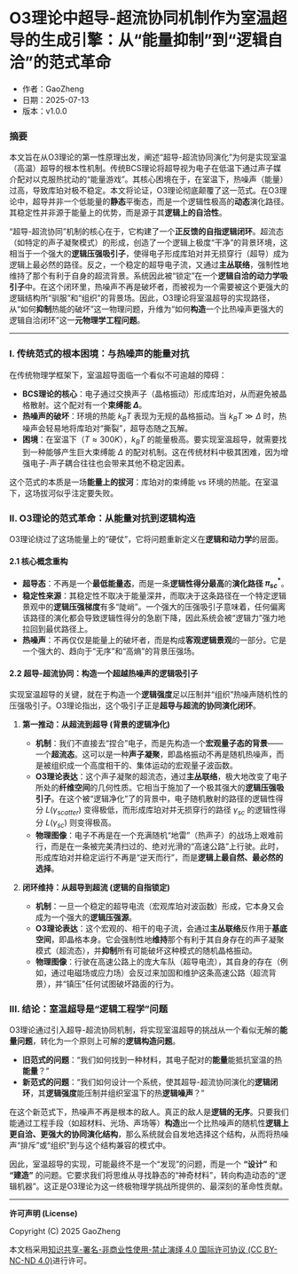 # **O3理论中超导-超流协同机制作为室温超导的生成引擎：从“能量抑制”到“逻辑自洽”的范式革命**

- 作者：GaoZheng
- 日期：2025-07-13
- 版本：v1.0.0

### 摘要

本文旨在从O3理论的第一性原理出发，阐述“超导-超流协同演化”为何是实现室温（高温）超导的根本性机制。传统BCS理论将超导视为电子在低温下通过声子媒介配对以克服热扰动的“能量游戏”。其核心困境在于，在室温下，热噪声（能量）过高，导致库珀对极不稳定。本文将论证，O3理论彻底颠覆了这一范式。在O3理论中，超导并非一个低能量的**静态**平衡态，而是一个逻辑性极高的**动态**演化路径。其稳定性并非源于能量上的优势，而是源于其**逻辑上的自洽性**。

“超导-超流协同”机制的核心在于，它构建了一个**正反馈的自指逻辑闭环**。超流态（如特定的声子凝聚模式）的形成，创造了一个逻辑上极度“干净”的背景环境，这相当于一个强大的**逻辑压强吸引子**，使得电子形成库珀对并无损穿行（超导）成为逻辑上最必然的路径。反之，一个稳定的超导电子流，又通过**主丛联络**，强制性地维持了那个有利于自身的超流背景。系统因此被“锁定”在一个**逻辑自洽的动力学吸引子**中。在这个闭环里，热噪声不再是破坏者，而被视为一个需要被这个更强大的逻辑结构所“驯服”和“组织”的背景场。因此，O3理论将室温超导的实现路径，从“如何**抑制**热能的破坏”这一物理问题，升维为“如何**构造**一个比热噪声更强大的逻辑自洽闭环”这一**元物理学工程问题**。

---

### I. 传统范式的根本困境：与热噪声的能量对抗

在传统物理学框架下，室温超导面临一个看似不可逾越的障碍：

*   **BCS理论的核心**：电子通过交换声子（晶格振动）形成库珀对，从而避免被晶格散射。这个配对有一个**束缚能 $\Delta$**。
*   **热噪声的破坏**：环境的热能 $k_B T$ 表现为无规的晶格振动。当 $k_B T \gg \Delta$ 时，热噪声会轻易地将库珀对“撕裂”，超导态随之瓦解。
*   **困境**：在室温下（$T \approx 300K$），$k_B T$ 的能量极高。要实现室温超导，就需要找到一种能够产生巨大束缚能 $\Delta$ 的配对机制。这在传统材料中极其困难，因为增强电子-声子耦合往往也会带来其他不稳定因素。

这个范式的本质是一场**能量上的拔河**：库珀对的束缚能 vs 环境的热能。在室温下，这场拔河似乎注定要失败。

### II. O3理论的范式革命：从能量对抗到逻辑构造

O3理论绕过了这场能量上的“硬仗”，它将问题重新定义在**逻辑和动力学**的层面。

#### 2.1 核心概念重构

*   **超导态**：不再是一个**最低能量态**，而是一条**逻辑性得分最高**的**演化路径 $\pi^*_{sc}$**。
*   **稳定性来源**：其稳定性不取决于能量深井，而取决于这条路径在一个特定逻辑景观中的**逻辑压强梯度**有多“陡峭”。一个强大的压强吸引子意味着，任何偏离该路径的演化都会导致逻辑性得分的急剧下降，因此系统会被“逻辑力”强力地拉回到最优路径上。
*   **热噪声**：不再仅仅是能量上的破坏者，而是构成**客观逻辑景观**的一部分。它是一个强大的、趋向于“无序”和“高熵”的背景压强场。

#### 2.2 超导-超流协同：构造一个超越热噪声的逻辑吸引子

实现室温超导的关键，就在于构造一个**逻辑强度**足以压制并“组织”热噪声随机性的压强吸引子。O3理论指出，这个吸引子正是**超导与超流的协同演化闭环**。

1.  **第一推动：从超流到超导 (背景的逻辑净化)**
    *   **机制**：我们不直接去“捏合”电子，而是先构造一个**宏观量子态的背景**——一个**超流态**。这可以是一种**声子凝聚**，即晶格振动不再是随机热噪声，而是被组织成一个高度相干的、集体运动的宏观量子波函数。
    *   **O3理论表达**：这个声子凝聚的超流态，通过**主丛联络**，极大地改变了电子所处的**纤维空间**的几何性质。它相当于施加了一个极其强大的**逻辑压强吸引子**。在这个被“逻辑净化”了的背景中，电子随机散射的路径的逻辑性得分 $L(\gamma_{scatter})$ 变得极低，而形成库珀对并无损穿行的路径 $\gamma_{sc}$ 的逻辑性得分 $L(\gamma_{sc})$ 则变得极高。
    *   **物理图像**：电子不再是在一个充满随机“地雷”（热声子）的战场上艰难前行，而是在一条被完美清扫过的、绝对光滑的“高速公路”上行驶。此时，形成库珀对并稳定运行不再是“逆天而行”，而是**逻辑上最自然、最必然的选择**。

2.  **闭环维持：从超导到超流 (逻辑的自指锁定)**
    *   **机制**：一旦一个稳定的超导电流（宏观库珀对波函数）形成，它本身又会成为一个强大的**逻辑压强源**。
    *   **O3理论表达**：这个宏观的、相干的电子流，会通过**主丛联络**反作用于**基底空间**，即晶格本身。它会强制性地**维持**那个有利于其自身存在的声子凝聚模式（超流态），并**抑制**所有可能破坏这种模式的随机晶格振动。
    *   **物理图像**：行驶在高速公路上的庞大车队（超导电流），其自身的存在（例如，通过电磁场或应力场）会反过来加固和维护这条高速公路（超流背景），并“镇压”任何试图破坏路面的行为。

### III. 结论：室温超导是“逻辑工程学”问题

O3理论通过引入超导-超流协同机制，将实现室温超导的挑战从一个看似无解的**能量问题**，转化为一个原则上可解的**逻辑构造问题**。

*   **旧范式的问题**：“我们如何找到一种材料，其电子配对的**能量**能抵抗室温的热**能量**？”
*   **新范式的问题**：“我们如何设计一个系统，使其超导-超流协同演化的**逻辑闭环**，其**逻辑强度**能压制并组织室温下的热**逻辑噪声**？”

在这个新范式下，热噪声不再是根本的敌人。真正的敌人是**逻辑的无序**。只要我们能通过工程手段（如超材料、光场、声场等）**构造**出一个比热噪声的随机性**逻辑上更自洽、更强大的协同演化结构**，那么系统就会自发地选择这个结构，从而将热噪声“排斥”或“组织”到与这个结构兼容的模式中。

因此，室温超导的实现，可能最终不是一个“发现”的问题，而是一个 **“设计”** 和 **“建造”** 的问题。它要求我们将思维从寻找静态的“神奇材料”，转向构造动态的“逻辑机器”。这正是O3理论为这一终极物理学挑战所提供的、最深刻的革命性贡献。

---

**许可声明 (License)**

Copyright (C) 2025 GaoZheng 

本文档采用[知识共享-署名-非商业性使用-禁止演绎 4.0 国际许可协议 (CC BY-NC-ND 4.0)](https://creativecommons.org/licenses/by-nc-nd/4.0/deed.zh-Hans)进行许可。
